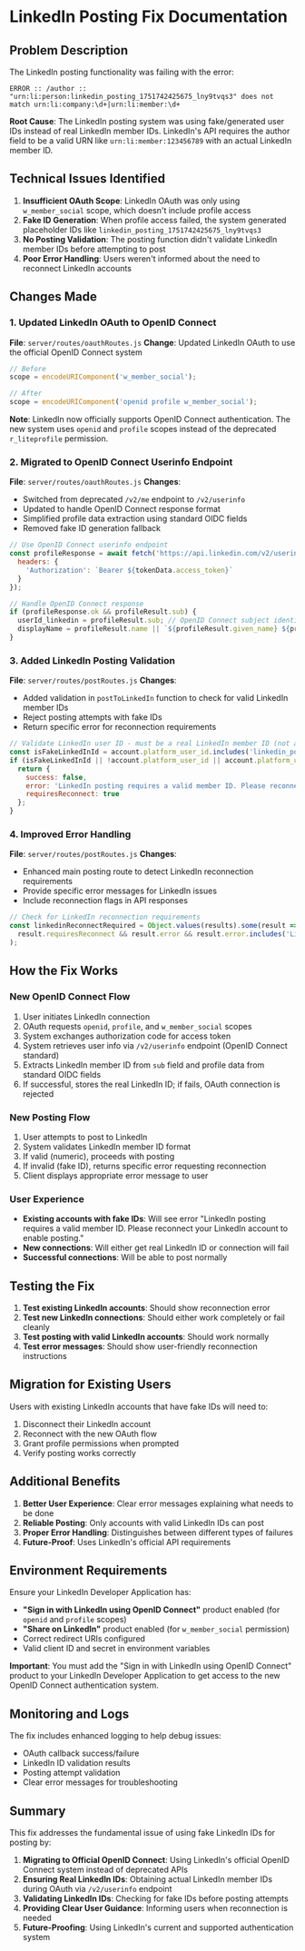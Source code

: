 # LinkedIn Posting Fix Documentation

## Problem Description

The LinkedIn posting functionality was failing with the error:
```
ERROR :: /author :: "urn:li:person:linkedin_posting_1751742425675_lny9tvqs3" does not match urn:li:company:\d+|urn:li:member:\d+
```

**Root Cause**: The LinkedIn posting system was using fake/generated user IDs instead of real LinkedIn member IDs. LinkedIn's API requires the author field to be a valid URN like `urn:li:member:123456789` with an actual LinkedIn member ID.

## Technical Issues Identified

1. **Insufficient OAuth Scope**: LinkedIn OAuth was only using `w_member_social` scope, which doesn't include profile access
2. **Fake ID Generation**: When profile access failed, the system generated placeholder IDs like `linkedin_posting_1751742425675_lny9tvqs3`
3. **No Posting Validation**: The posting function didn't validate LinkedIn member IDs before attempting to post
4. **Poor Error Handling**: Users weren't informed about the need to reconnect LinkedIn accounts

## Changes Made

### 1. Updated LinkedIn OAuth to OpenID Connect
**File**: `server/routes/oauthRoutes.js`
**Change**: Updated LinkedIn OAuth to use the official OpenID Connect system
```javascript
// Before
scope = encodeURIComponent('w_member_social');

// After  
scope = encodeURIComponent('openid profile w_member_social');
```

**Note**: LinkedIn now officially supports OpenID Connect authentication. The new system uses `openid` and `profile` scopes instead of the deprecated `r_liteprofile` permission.

### 2. Migrated to OpenID Connect Userinfo Endpoint
**File**: `server/routes/oauthRoutes.js`
**Changes**:
- Switched from deprecated `/v2/me` endpoint to `/v2/userinfo`
- Updated to handle OpenID Connect response format
- Simplified profile data extraction using standard OIDC fields
- Removed fake ID generation fallback

```javascript
// Use OpenID Connect userinfo endpoint
const profileResponse = await fetch('https://api.linkedin.com/v2/userinfo', {
  headers: {
    'Authorization': `Bearer ${tokenData.access_token}`
  }
});

// Handle OpenID Connect response
if (profileResponse.ok && profileResult.sub) {
  userId_linkedin = profileResult.sub; // OpenID Connect subject identifier
  displayName = profileResult.name || `${profileResult.given_name} ${profileResult.family_name}`.trim();
}
```

### 3. Added LinkedIn Posting Validation
**File**: `server/routes/postRoutes.js`
**Changes**:
- Added validation in `postToLinkedIn` function to check for valid LinkedIn member IDs
- Reject posting attempts with fake IDs
- Return specific error for reconnection requirements

```javascript
// Validate LinkedIn user ID - must be a real LinkedIn member ID (not a fake generated one)
const isFakeLinkedInId = account.platform_user_id.includes('linkedin_posting_');
if (isFakeLinkedInId || !account.platform_user_id || account.platform_user_id.length < 3) {
  return {
    success: false,
    error: 'LinkedIn posting requires a valid member ID. Please reconnect your LinkedIn account to enable posting.',
    requiresReconnect: true
  };
}
```

### 4. Improved Error Handling
**File**: `server/routes/postRoutes.js`
**Changes**:
- Enhanced main posting route to detect LinkedIn reconnection requirements
- Provide specific error messages for LinkedIn issues
- Include reconnection flags in API responses

```javascript
// Check for LinkedIn reconnection requirements
const linkedinReconnectRequired = Object.values(results).some(result => 
  result.requiresReconnect && result.error && result.error.includes('LinkedIn')
);
```

## How the Fix Works

### New OpenID Connect Flow
1. User initiates LinkedIn connection
2. OAuth requests `openid`, `profile`, and `w_member_social` scopes
3. System exchanges authorization code for access token
4. System retrieves user info via `/v2/userinfo` endpoint (OpenID Connect standard)
5. Extracts LinkedIn member ID from `sub` field and profile data from standard OIDC fields
6. If successful, stores the real LinkedIn ID; if fails, OAuth connection is rejected

### New Posting Flow
1. User attempts to post to LinkedIn
2. System validates LinkedIn member ID format
3. If valid (numeric), proceeds with posting
4. If invalid (fake ID), returns specific error requesting reconnection
5. Client displays appropriate error message to user

### User Experience
- **Existing accounts with fake IDs**: Will see error "LinkedIn posting requires a valid member ID. Please reconnect your LinkedIn account to enable posting."
- **New connections**: Will either get real LinkedIn ID or connection will fail
- **Successful connections**: Will be able to post normally

## Testing the Fix

1. **Test existing LinkedIn accounts**: Should show reconnection error
2. **Test new LinkedIn connections**: Should either work completely or fail cleanly
3. **Test posting with valid LinkedIn accounts**: Should work normally
4. **Test error messages**: Should show user-friendly reconnection instructions

## Migration for Existing Users

Users with existing LinkedIn accounts that have fake IDs will need to:
1. Disconnect their LinkedIn account
2. Reconnect with the new OAuth flow
3. Grant profile permissions when prompted
4. Verify posting works correctly

## Additional Benefits

1. **Better User Experience**: Clear error messages explaining what needs to be done
2. **Reliable Posting**: Only accounts with valid LinkedIn IDs can post
3. **Proper Error Handling**: Distinguishes between different types of failures
4. **Future-Proof**: Uses LinkedIn's official API requirements

## Environment Requirements

Ensure your LinkedIn Developer Application has:
- **"Sign in with LinkedIn using OpenID Connect"** product enabled (for `openid` and `profile` scopes)
- **"Share on LinkedIn"** product enabled (for `w_member_social` permission)
- Correct redirect URIs configured
- Valid client ID and secret in environment variables

**Important**: You must add the "Sign in with LinkedIn using OpenID Connect" product to your LinkedIn Developer Application to get access to the new OpenID Connect authentication system.

## Monitoring and Logs

The fix includes enhanced logging to help debug issues:
- OAuth callback success/failure
- LinkedIn ID validation results
- Posting attempt validation
- Clear error messages for troubleshooting

## Summary

This fix addresses the fundamental issue of using fake LinkedIn IDs for posting by:
1. **Migrating to Official OpenID Connect**: Using LinkedIn's official OpenID Connect system instead of deprecated APIs
2. **Ensuring Real LinkedIn IDs**: Obtaining actual LinkedIn member IDs during OAuth via `/v2/userinfo` endpoint
3. **Validating LinkedIn IDs**: Checking for fake IDs before posting attempts
4. **Providing Clear User Guidance**: Informing users when reconnection is needed
5. **Future-Proofing**: Using LinkedIn's current and supported authentication system 